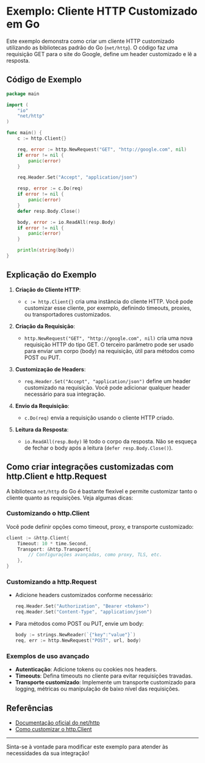 # Exemplo: Cliente HTTP Customizado em Go

Este exemplo demonstra como criar um cliente HTTP customizado utilizando as bibliotecas padrão do Go (`net/http`). O código faz uma requisição GET para o site do Google, define um header customizado e lê a resposta.

## Código de Exemplo

```go
package main

import (
	"io"
	"net/http"
)

func main() {
	c := http.Client{}

	req, error := http.NewRequest("GET", "http://google.com", nil)
	if error != nil {
		panic(error)
	}

	req.Header.Set("Accept", "application/json")

	resp, error := c.Do(req)
	if error != nil {
		panic(error)
	}
	defer resp.Body.Close()

	body, error := io.ReadAll(resp.Body)
	if error != nil {
		panic(error)
	}

	println(string(body))
}
```

## Explicação do Exemplo

1. **Criação do Cliente HTTP**:
   - `c := http.Client{}` cria uma instância do cliente HTTP. Você pode customizar esse cliente, por exemplo, definindo timeouts, proxies, ou transportadores customizados.

2. **Criação da Requisição**:
   - `http.NewRequest("GET", "http://google.com", nil)` cria uma nova requisição HTTP do tipo GET. O terceiro parâmetro pode ser usado para enviar um corpo (body) na requisição, útil para métodos como POST ou PUT.

3. **Customização de Headers**:
   - `req.Header.Set("Accept", "application/json")` define um header customizado na requisição. Você pode adicionar qualquer header necessário para sua integração.

4. **Envio da Requisição**:
   - `c.Do(req)` envia a requisição usando o cliente HTTP criado.

5. **Leitura da Resposta**:
   - `io.ReadAll(resp.Body)` lê todo o corpo da resposta. Não se esqueça de fechar o body após a leitura (`defer resp.Body.Close()`).

## Como criar integrações customizadas com http.Client e http.Request

A biblioteca `net/http` do Go é bastante flexível e permite customizar tanto o cliente quanto as requisições. Veja algumas dicas:

### Customizando o http.Client

Você pode definir opções como timeout, proxy, e transporte customizado:

```go
client := &http.Client{
    Timeout: 10 * time.Second,
    Transport: &http.Transport{
        // Configurações avançadas, como proxy, TLS, etc.
    },
}
```

### Customizando a http.Request

- Adicione headers customizados conforme necessário:
  ```go
  req.Header.Set("Authorization", "Bearer <token>")
  req.Header.Set("Content-Type", "application/json")
  ```
- Para métodos como POST ou PUT, envie um body:
  ```go
  body := strings.NewReader(`{"key":"value"}`)
  req, err := http.NewRequest("POST", url, body)
  ```

### Exemplos de uso avançado

- **Autenticação**: Adicione tokens ou cookies nos headers.
- **Timeouts**: Defina timeouts no cliente para evitar requisições travadas.
- **Transporte customizado**: Implemente um transporte customizado para logging, métricas ou manipulação de baixo nível das requisições.

## Referências
- [Documentação oficial do net/http](https://pkg.go.dev/net/http)
- [Como customizar o http.Client](https://blog.cloudflare.com/the-complete-guide-to-golang-net-http-timeouts/)

---

Sinta-se à vontade para modificar este exemplo para atender às necessidades da sua integração! 